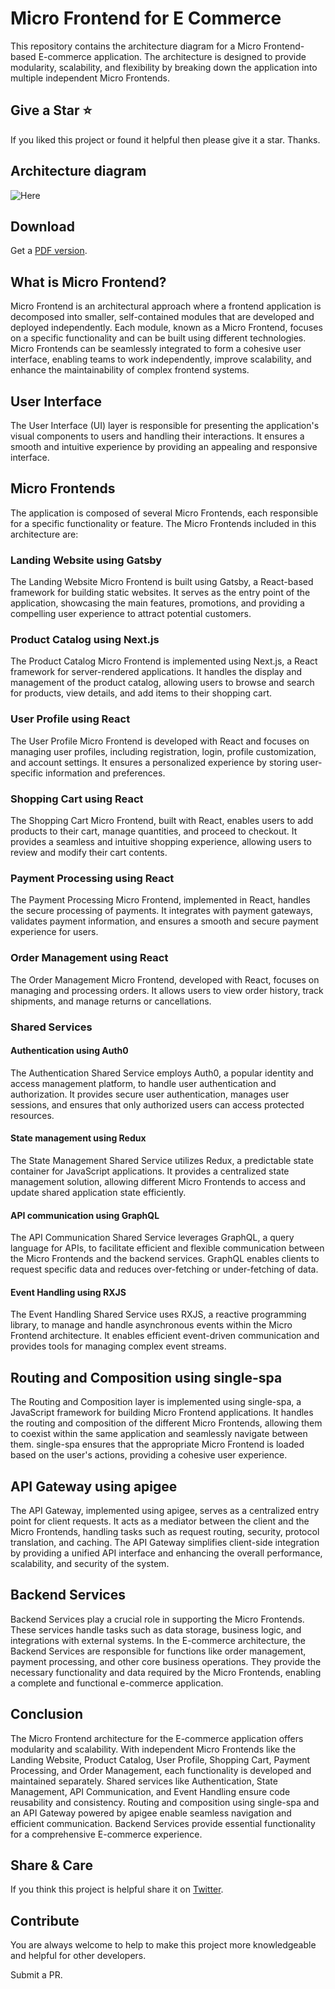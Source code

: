 # Micro Frontend for E Commerce

This repository contains the architecture diagram for a Micro Frontend-based E-commerce application. The architecture is designed to provide modularity, scalability, and flexibility by breaking down the application into multiple independent Micro Frontends.

## Give a Star ⭐

If you liked this project or found it helpful then please give it a star.
Thanks.

## Architecture diagram

![Here](./Micro_Frontend_for_E_Commerce.png)

## Download

Get a [PDF version](./Micro_Frontend_for_E_Commerce.pdf).

## What is Micro Frontend?
Micro Frontend is an architectural approach where a frontend application is decomposed into smaller, self-contained modules that are developed and deployed independently. Each module, known as a Micro Frontend, focuses on a specific functionality and can be built using different technologies. Micro Frontends can be seamlessly integrated to form a cohesive user interface, enabling teams to work independently, improve scalability, and enhance the maintainability of complex frontend systems.

## User Interface

The User Interface (UI) layer is responsible for presenting the application's visual components to users and handling their interactions. It ensures a smooth and intuitive experience by providing an appealing and responsive interface.

## Micro Frontends

The application is composed of several Micro Frontends, each responsible for a specific functionality or feature. The Micro Frontends included in this architecture are:

### Landing Website using Gatsby

The Landing Website Micro Frontend is built using Gatsby, a React-based framework for building static websites. It serves as the entry point of the application, showcasing the main features, promotions, and providing a compelling user experience to attract potential customers.

### Product Catalog using Next.js

The Product Catalog Micro Frontend is implemented using Next.js, a React framework for server-rendered applications. It handles the display and management of the product catalog, allowing users to browse and search for products, view details, and add items to their shopping cart.

### User Profile using React

The User Profile Micro Frontend is developed with React and focuses on managing user profiles, including registration, login, profile customization, and account settings. It ensures a personalized experience by storing user-specific information and preferences.

### Shopping Cart using React

The Shopping Cart Micro Frontend, built with React, enables users to add products to their cart, manage quantities, and proceed to checkout. It provides a seamless and intuitive shopping experience, allowing users to review and modify their cart contents.

### Payment Processing using React

The Payment Processing Micro Frontend, implemented in React, handles the secure processing of payments. It integrates with payment gateways, validates payment information, and ensures a smooth and secure payment experience for users.

### Order Management using React

The Order Management Micro Frontend, developed with React, focuses on managing and processing orders. It allows users to view order history, track shipments, and manage returns or cancellations.

### Shared Services

#### Authentication using Auth0

The Authentication Shared Service employs Auth0, a popular identity and access management platform, to handle user authentication and authorization. It provides secure user authentication, manages user sessions, and ensures that only authorized users can access protected resources.

#### State management using Redux

The State Management Shared Service utilizes Redux, a predictable state container for JavaScript applications. It provides a centralized state management solution, allowing different Micro Frontends to access and update shared application state efficiently.

#### API communication using GraphQL

The API Communication Shared Service leverages GraphQL, a query language for APIs, to facilitate efficient and flexible communication between the Micro Frontends and the backend services. GraphQL enables clients to request specific data and reduces over-fetching or under-fetching of data.

#### Event Handling using RXJS

The Event Handling Shared Service uses RXJS, a reactive programming library, to manage and handle asynchronous events within the Micro Frontend architecture. It enables efficient event-driven communication and provides tools for managing complex event streams.

## Routing and Composition using single-spa

The Routing and Composition layer is implemented using single-spa, a JavaScript framework for building Micro Frontend applications. It handles the routing and composition of the different Micro Frontends, allowing them to coexist within the same application and seamlessly navigate between them. single-spa ensures that the appropriate Micro Frontend is loaded based on the user's actions, providing a cohesive user experience.

## API Gateway using apigee

The API Gateway, implemented using apigee, serves as a centralized entry point for client requests. It acts as a mediator between the client and the Micro Frontends, handling tasks such as request routing, security, protocol translation, and caching. The API Gateway simplifies client-side integration by providing a unified API interface and enhancing the overall performance, scalability, and security of the system.

## Backend Services

Backend Services play a crucial role in supporting the Micro Frontends. These services handle tasks such as data storage, business logic, and integrations with external systems. In the E-commerce architecture, the Backend Services are responsible for functions like order management, payment processing, and other core business operations. They provide the necessary functionality and data required by the Micro Frontends, enabling a complete and functional e-commerce application.

## Conclusion

The Micro Frontend architecture for the E-commerce application offers modularity and scalability. With independent Micro Frontends like the Landing Website, Product Catalog, User Profile, Shopping Cart, Payment Processing, and Order Management, each functionality is developed and maintained separately. Shared services like Authentication, State Management, API Communication, and Event Handling ensure code reusability and consistency. Routing and composition using single-spa and an API Gateway powered by apigee enable seamless navigation and efficient communication. Backend Services provide essential functionality for a comprehensive E-commerce experience.

## Share & Care

If you think this project is helpful share it on [Twitter](https://twitter.com/intent/tweet?url=https://github.com/navanathjadhav/Micro-Frontend-for-E-Commerce).

## Contribute

You are always welcome to help to make this project more knowledgeable and helpful for other developers.

Submit a PR.

